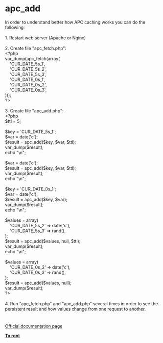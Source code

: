 # apc_add




<div class="phpcode"><span class="html">
In order to understand better how APC caching works you can do the following:<br><br>1. Restart web server (Apache or Nginx)<br><br>2. Create file &quot;apc_fetch.php&quot;:<br><span class="default">&lt;?php<br>var_dump</span><span class="keyword">(</span><span class="default">apc_fetch</span><span class="keyword">(array(<br>&#xA0; &#xA0; </span><span class="string">&apos;CUR_DATE_5s_1&apos;</span><span class="keyword">,<br>&#xA0; &#xA0; </span><span class="string">&apos;CUR_DATE_5s_2&apos;</span><span class="keyword">,<br>&#xA0; &#xA0; </span><span class="string">&apos;CUR_DATE_5s_3&apos;</span><span class="keyword">,<br>&#xA0; &#xA0; </span><span class="string">&apos;CUR_DATE_0s_1&apos;</span><span class="keyword">,<br>&#xA0; &#xA0; </span><span class="string">&apos;CUR_DATE_0s_2&apos;</span><span class="keyword">,<br>&#xA0; &#xA0; </span><span class="string">&apos;CUR_DATE_0s_3&apos;</span><span class="keyword">,<br>)));<br></span><span class="default">?&gt;<br></span><br>3. Create file &quot;apc_add.php&quot;:<br><span class="default">&lt;?php<br>$ttl </span><span class="keyword">= </span><span class="default">5</span><span class="keyword">;<br><br></span><span class="default">$key </span><span class="keyword">= </span><span class="string">&apos;CUR_DATE_5s_1&apos;</span><span class="keyword">;<br></span><span class="default">$var </span><span class="keyword">= </span><span class="default">date</span><span class="keyword">(</span><span class="string">&apos;c&apos;</span><span class="keyword">);<br></span><span class="default">$result </span><span class="keyword">= </span><span class="default">apc_add</span><span class="keyword">(</span><span class="default">$key</span><span class="keyword">, </span><span class="default">$var</span><span class="keyword">, </span><span class="default">$ttl</span><span class="keyword">);<br></span><span class="default">var_dump</span><span class="keyword">(</span><span class="default">$result</span><span class="keyword">);<br>echo </span><span class="string">&quot;\n&quot;</span><span class="keyword">;<br><br></span><span class="default">$var </span><span class="keyword">= </span><span class="default">date</span><span class="keyword">(</span><span class="string">&apos;c&apos;</span><span class="keyword">);<br></span><span class="default">$result </span><span class="keyword">= </span><span class="default">apc_add</span><span class="keyword">(</span><span class="default">$key</span><span class="keyword">, </span><span class="default">$var</span><span class="keyword">, </span><span class="default">$ttl</span><span class="keyword">);<br></span><span class="default">var_dump</span><span class="keyword">(</span><span class="default">$result</span><span class="keyword">);<br>echo </span><span class="string">&quot;\n&quot;</span><span class="keyword">;<br><br></span><span class="default">$key </span><span class="keyword">= </span><span class="string">&apos;CUR_DATE_0s_1&apos;</span><span class="keyword">;<br></span><span class="default">$var </span><span class="keyword">= </span><span class="default">date</span><span class="keyword">(</span><span class="string">&apos;c&apos;</span><span class="keyword">);<br></span><span class="default">$result </span><span class="keyword">= </span><span class="default">apc_add</span><span class="keyword">(</span><span class="default">$key</span><span class="keyword">, </span><span class="default">$var</span><span class="keyword">);<br></span><span class="default">var_dump</span><span class="keyword">(</span><span class="default">$result</span><span class="keyword">);<br>echo </span><span class="string">&quot;\n&quot;</span><span class="keyword">;<br><br></span><span class="default">$values </span><span class="keyword">= array(<br>&#xA0; &#xA0; </span><span class="string">&apos;CUR_DATE_5s_2&apos; </span><span class="keyword">=&gt; </span><span class="default">date</span><span class="keyword">(</span><span class="string">&apos;c&apos;</span><span class="keyword">),<br>&#xA0; &#xA0; </span><span class="string">&apos;CUR_DATE_5s_3&apos; </span><span class="keyword">=&gt; </span><span class="default">rand</span><span class="keyword">(),<br>);<br></span><span class="default">$result </span><span class="keyword">= </span><span class="default">apc_add</span><span class="keyword">(</span><span class="default">$values</span><span class="keyword">, </span><span class="default">null</span><span class="keyword">, </span><span class="default">$ttl</span><span class="keyword">);<br></span><span class="default">var_dump</span><span class="keyword">(</span><span class="default">$result</span><span class="keyword">);<br>echo </span><span class="string">&quot;\n&quot;</span><span class="keyword">;<br><br></span><span class="default">$values </span><span class="keyword">= array(<br>&#xA0; &#xA0; </span><span class="string">&apos;CUR_DATE_0s_2&apos; </span><span class="keyword">=&gt; </span><span class="default">date</span><span class="keyword">(</span><span class="string">&apos;c&apos;</span><span class="keyword">),<br>&#xA0; &#xA0; </span><span class="string">&apos;CUR_DATE_0s_3&apos; </span><span class="keyword">=&gt; </span><span class="default">rand</span><span class="keyword">(),<br>);<br></span><span class="default">$result </span><span class="keyword">= </span><span class="default">apc_add</span><span class="keyword">(</span><span class="default">$values</span><span class="keyword">, </span><span class="default">null</span><span class="keyword">);<br></span><span class="default">var_dump</span><span class="keyword">(</span><span class="default">$result</span><span class="keyword">);<br></span><span class="default">?&gt;<br></span><br>4. Run &quot;apc_fetch.php&quot; and &quot;apc_add.php&quot; several times in order to see the persistent result and how values change from one request to another.</span>
</div>
  

#

[Official documentation page](https://www.php.net/manual/en/function.apc-add.php)

**[To root](/)**